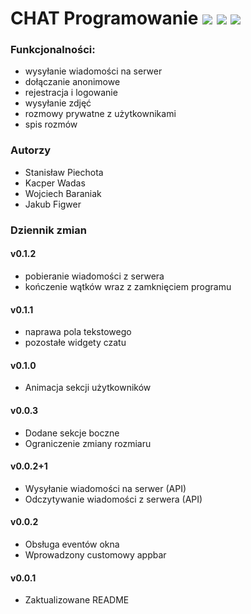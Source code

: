# CHAT Programowanie ![](https://img.shields.io/badge/language-python-brightgreen) ![](https://img.shields.io/badge/license-MIT-blue) ![](https://img.shields.io/badge/version-0.1.2-green)

### Funkcjonalności:
- wysyłanie wiadomości na serwer
- dołączanie anonimowe
- rejestracja i logowanie
- wysyłanie zdjęć
- rozmowy prywatne z użytkownikami
- spis rozmów

### Autorzy
- Stanisław Piechota
- Kacper Wadas
- Wojciech Baraniak
- Jakub Figwer

### Dziennik zmian
#### v0.1.2
- pobieranie wiadomości z serwera
- kończenie wątków wraz z zamknięciem programu
#### v0.1.1
- naprawa pola tekstowego
- pozostałe widgety czatu
#### v0.1.0
- Animacja sekcji użytkowników
#### v0.0.3
- Dodane sekcje boczne
- Ograniczenie zmiany rozmiaru
#### v0.0.2+1
- Wysyłanie wiadomości na serwer (API)
- Odczytywanie wiadomości z serwera (API)
#### v0.0.2
- Obsługa eventów okna
- Wprowadzony customowy appbar
#### v0.0.1
- Zaktualizowane README